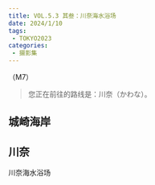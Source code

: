 ```yaml
---
title: VOL.5.3 其叁：川奈海水浴场
date: 2024/1/10
tags:
 - TOKYO2023
categories:
 - 摄影集
---
```


（M7）

> 您正在前往的路线是：川奈（かわな）。



## 城崎海岸

## 川奈
川奈海水浴场